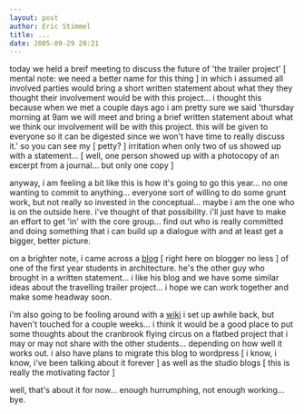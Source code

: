 ```yaml
---
layout: post
author: Eric Stimmel
title: ...
date: 2005-09-29 20:21
--- 
```


today we held a breif meeting to discuss the future of 'the trailer project' [ mental note: we need a better name for this thing ] in which i assumed all involved parties would bring a short written statement about what they they thought their involvement would be with this project... i thought this because when we met a couple days ago i am pretty sure we said 'thursday morning at 9am we will meet and bring a brief written statement about what we think our involvement will be with this project. this will be given to everyone so it can be digested since we won't have time to really discuss it.' so you can see my [ petty? ] irritation when only two of us showed up with a statement... [ well, one person showed up with a photocopy of an excerpt from a journal... but only one copy ]

anyway, i am feeling a bit like this is how it's going to go this year... no one wanting to commit to anything... everyone sort of willing to do some grunt work, but not really so invested in the conceptual... maybe i am the one who is on the outside here. i've thought of that possibility. i'll just have to make an effort to get 'in' with the core group... find out who is really committed and doing something that i can build up a dialogue with and at least get a bigger, better picture.
  
on a brighter note, i came across a [blog][] [ right here on blogger no less ] of one of the first year students in architecture. he's the other guy who brought in a written statement... i like his blog and we have some similar ideas about the travelling trailer project... i hope we can work together and make some headway soon.
  
i'm also going to be fooling around with a [wiki][] i set up awhile back, but haven't touched for a couple weeks... i think it would be a good place to put some thoughts about the cranbrook flying circus on a flatbed project that i may or may not share with the other students... depending on how well it works out. i also have plans to migrate this blog to wordpress [ i know, i know, i've been talking about it forever ] as well as the studio blogs [ this is really the motivating factor ]
  
well, that's about it for now... enough hurrumphing, not enough working... bye.

  [blog]: http://hawktrainer.blogspot.com/
  [wiki]: http://www.stimmelopolis.com/wiki

